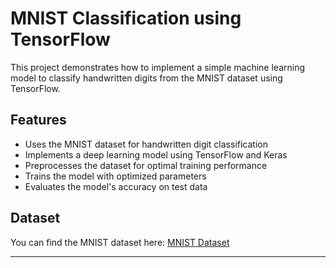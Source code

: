 # MNIST Classification using TensorFlow

This project demonstrates how to implement a simple machine learning model to classify handwritten digits from the MNIST dataset using TensorFlow.

## Features
- Uses the MNIST dataset for handwritten digit classification
- Implements a deep learning model using TensorFlow and Keras
- Preprocesses the dataset for optimal training performance
- Trains the model with optimized parameters
- Evaluates the model's accuracy on test data

## Dataset
You can find the MNIST dataset here: [MNIST Dataset](https://www.tensorflow.org/datasets/catalog/mnist)

---


